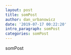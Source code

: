 ```yaml
---
layout: post
title: somPost
author: dan_urbanowicz
date: '2019-07-17 00:22:20'
intro_paragraph: somPost
categories: somPost
---
```

somPost
